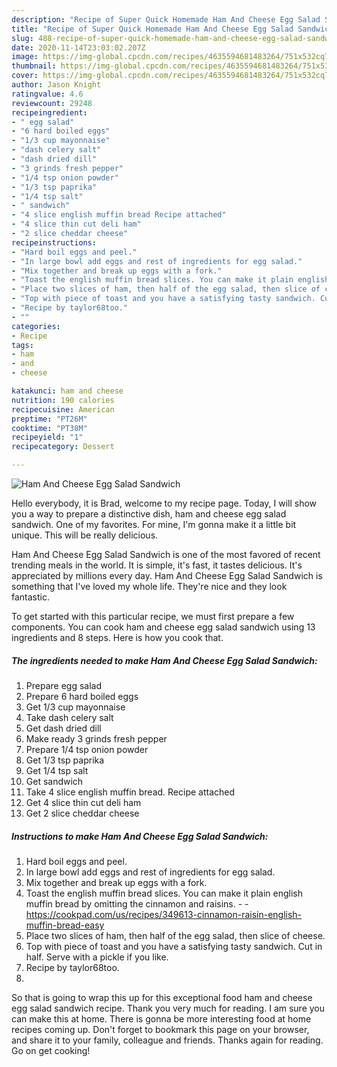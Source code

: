 ```yaml
---
description: "Recipe of Super Quick Homemade Ham And Cheese Egg Salad Sandwich"
title: "Recipe of Super Quick Homemade Ham And Cheese Egg Salad Sandwich"
slug: 488-recipe-of-super-quick-homemade-ham-and-cheese-egg-salad-sandwich
date: 2020-11-14T23:03:02.207Z
image: https://img-global.cpcdn.com/recipes/4635594681483264/751x532cq70/ham-and-cheese-egg-salad-sandwich-recipe-main-photo.jpg
thumbnail: https://img-global.cpcdn.com/recipes/4635594681483264/751x532cq70/ham-and-cheese-egg-salad-sandwich-recipe-main-photo.jpg
cover: https://img-global.cpcdn.com/recipes/4635594681483264/751x532cq70/ham-and-cheese-egg-salad-sandwich-recipe-main-photo.jpg
author: Jason Knight
ratingvalue: 4.6
reviewcount: 29248
recipeingredient:
- " egg salad"
- "6 hard boiled eggs"
- "1/3 cup mayonnaise"
- "dash celery salt"
- "dash dried dill"
- "3 grinds fresh pepper"
- "1/4 tsp onion powder"
- "1/3 tsp paprika"
- "1/4 tsp salt"
- " sandwich"
- "4 slice english muffin bread Recipe attached"
- "4 slice thin cut deli ham"
- "2 slice cheddar cheese"
recipeinstructions:
- "Hard boil eggs and peel."
- "In large bowl add eggs and rest of ingredients for egg salad."
- "Mix together and break up eggs with a fork."
- "Toast the english muffin bread slices. You can make it plain english muffin bread by omitting the cinnamon and raisins.  https://cookpad.com/us/recipes/349613-cinnamon-raisin-english-muffin-bread-easy"
- "Place two slices of ham, then half of the egg salad, then slice of cheese."
- "Top with piece of toast and you have a satisfying tasty sandwich. Cut in half. Serve with a pickle if you like."
- "Recipe by taylor68too."
- ""
categories:
- Recipe
tags:
- ham
- and
- cheese

katakunci: ham and cheese 
nutrition: 190 calories
recipecuisine: American
preptime: "PT26M"
cooktime: "PT38M"
recipeyield: "1"
recipecategory: Dessert

---
```



![Ham And Cheese Egg Salad Sandwich](https://img-global.cpcdn.com/recipes/4635594681483264/751x532cq70/ham-and-cheese-egg-salad-sandwich-recipe-main-photo.jpg)

Hello everybody, it is Brad, welcome to my recipe page. Today, I will show you a way to prepare a distinctive dish, ham and cheese egg salad sandwich. One of my favorites. For mine, I'm gonna make it a little bit unique. This will be really delicious.



Ham And Cheese Egg Salad Sandwich is one of the most favored of recent trending meals in the world. It is simple, it's fast, it tastes delicious. It's appreciated by millions every day. Ham And Cheese Egg Salad Sandwich is something that I've loved my whole life. They're nice and they look fantastic.


To get started with this particular recipe, we must first prepare a few components. You can cook ham and cheese egg salad sandwich using 13 ingredients and 8 steps. Here is how you cook that.

<!--inarticleads1-->

##### The ingredients needed to make Ham And Cheese Egg Salad Sandwich:

1. Prepare  egg salad
1. Prepare 6 hard boiled eggs
1. Get 1/3 cup mayonnaise
1. Take dash celery salt
1. Get dash dried dill
1. Make ready 3 grinds fresh pepper
1. Prepare 1/4 tsp onion powder
1. Get 1/3 tsp paprika
1. Get 1/4 tsp salt
1. Get  sandwich
1. Take 4 slice english muffin bread. Recipe attached
1. Get 4 slice thin cut deli ham
1. Get 2 slice cheddar cheese




<!--inarticleads2-->

##### Instructions to make Ham And Cheese Egg Salad Sandwich:

1. Hard boil eggs and peel.
1. In large bowl add eggs and rest of ingredients for egg salad.
1. Mix together and break up eggs with a fork.
1. Toast the english muffin bread slices. You can make it plain english muffin bread by omitting the cinnamon and raisins. -  - https://cookpad.com/us/recipes/349613-cinnamon-raisin-english-muffin-bread-easy
1. Place two slices of ham, then half of the egg salad, then slice of cheese.
1. Top with piece of toast and you have a satisfying tasty sandwich. Cut in half. Serve with a pickle if you like.
1. Recipe by taylor68too.
1. 




So that is going to wrap this up for this exceptional food ham and cheese egg salad sandwich recipe. Thank you very much for reading. I am sure you can make this at home. There is gonna be more interesting food at home recipes coming up. Don't forget to bookmark this page on your browser, and share it to your family, colleague and friends. Thanks again for reading. Go on get cooking!
